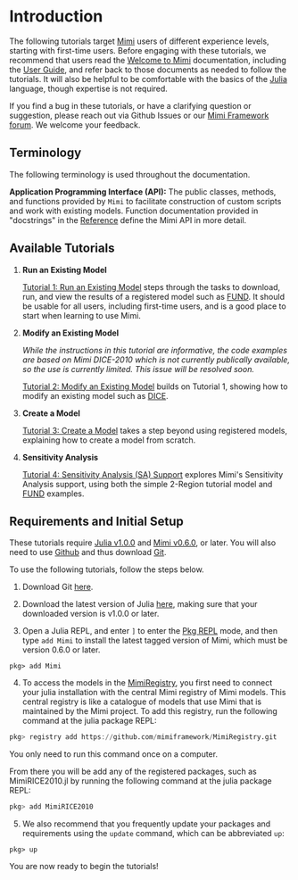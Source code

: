 # Introduction

The following tutorials target [Mimi](https://github.com/mimiframework/Mimi.jl) users of different experience levels, starting with first-time users.  Before engaging with these tutorials, we recommend that users read the [Welcome to Mimi](@ref) documentation, including the [User Guide](@ref), and refer back to those documents as needed to follow the tutorials.  It will also be helpful to be comfortable with the basics of the [Julia](https://julialang.org/) language, though expertise is not required.

If you find a bug in these tutorials, or have a clarifying question or suggestion, please reach out via Github Issues or our [Mimi Framework forum](https://forum.mimiframework.org).  We welcome your feedback.

## Terminology

The following terminology is used throughout the documentation.

**Application Programming Interface (API):**  The public classes, methods, and functions provided by `Mimi` to facilitate construction of custom scripts and work with existing models. Function documentation provided in "docstrings" in the [Reference](@ref) define the Mimi API in more detail.

## Available Tutorials

1. **Run an Existing Model**

   [Tutorial 1: Run an Existing Model](@ref) steps through the tasks to download, run, and view the results of a registered model such as [FUND](http://www.fund-model.org).  It should be usable for all users, including first-time users, and is a good place to start when learning to use Mimi.

2. **Modify an Existing Model**

    _While the instructions in this tutorial are informative, the code examples are based on Mimi DICE-2010 which is not currently publically available, so the use is currently limited.  This issue will be resolved soon._

   [Tutorial 2: Modify an Existing Model](@ref) builds on Tutorial 1, showing how to modify an existing model such as [DICE](https://github.com/anthofflab/mimi-dice-2010.jl).

3. **Create a Model**

   [Tutorial 3: Create a Model](@ref) takes a step beyond using registered models, explaining how to create a model from scratch.

4. **Sensitivity Analysis**

   [Tutorial 4: Sensitivity Analysis (SA) Support](@ref) explores Mimi's Sensitivity Analysis support, using both the simple 2-Region tutorial model and [FUND](http://www.fund-model.org) examples.


## Requirements and Initial Setup

These tutorials require [Julia v1.0.0](https://julialang.org/downloads/) and [Mimi v0.6.0](https://github.com/mimiframework/Mimi.jl), or later. You will also need to use [Github](https://github.com) and thus download [Git](https://git-scm.com/downloads).

To use the following tutorials, follow the steps below.

1. Download Git [here](https://git-scm.com/downloads).

2. Download the latest version of Julia [here](https://julialang.org/downloads/), making sure that your downloaded version is v1.0.0 or later.

3. Open a Julia REPL, and enter `]` to enter the [Pkg REPL](https://docs.julialang.org/en/v1/stdlib/Pkg/index.html) mode, and then type `add Mimi` to install the latest tagged version of Mimi, which must be version 0.6.0 or later.

```
pkg> add Mimi
```

4. To access the models in the [MimiRegistry](https://github.com/anthofflab/Mimi.jl), you first need to connect your julia installation with the central Mimi registry of Mimi models. This central registry is like a catalogue of models that use Mimi that is maintained by the Mimi project. To add this registry, run the following command at the julia package REPL:

```julia
pkg> registry add https://github.com/mimiframework/MimiRegistry.git
```

You only need to run this command once on a computer. 

From there you will be add any of the registered packages, such as MimiRICE2010.jl by running the following command at the julia package REPL:

```julia
pkg> add MimiRICE2010
```

5. We also recommend that you frequently update your packages and requirements using the `update` command, which can be abbreviated `up`:
```
pkg> up
```

You are now ready to begin the tutorials!
